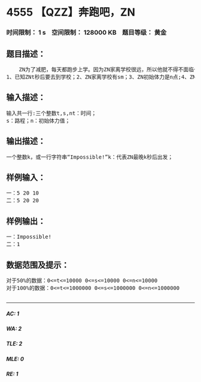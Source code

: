 # 4555 【QZZ】奔跑吧，ZN   
### 时间限制： 1 s&nbsp;&nbsp;&nbsp;&nbsp;空间限制： 128000 KB&nbsp;&nbsp;&nbsp;&nbsp;题目等级： 黄金  
## 题目描述：  

<pre>
    ZN为了减肥，每天都跑步上学。因为ZN家离学校很远，所以他就不得不面临一个问题——迟到。ZN发现，导致他迟到的重要原因，主要有2个：    一：因为ZN实在长得太胖了；     二：因为ZN没有合理的分配跑步的体力；    为了解决这个问题，ZN准备用他出神入化的编程技术，计算出他每天上学最晚什么时候出发（赖床的表现），如果一定会迟到就输出“Impossible!”。（不包括引号）（如果会迟到他就不来上学了）ZN基本参数:  
1、已知ZNt秒后要去到学校；2、ZN家离学校有sm；3、ZN初始体力是n点;4、ZN的跑步速度是6m/秒，但每秒要消耗5点体力;5、在原地休息状态下每秒回复2点体力;6、在走路状态下的速度是2m/秒，不消耗体力；
</pre>
  
  
## 输入描述：  

<pre>
输入共一行:三个整数t,s,nt：时间；  
s：路程；n：初始体力值；
</pre>
  
  
## 输出描述：  

<pre>
一个整数k，或一行字符串“Impossible!”k：代表ZN最晚k秒后出发；
</pre>
  
  
## 样例输入：  

<pre>
一：5 20 10  
二：5 20 20
</pre>
  
  
## 样例输出：  

<pre>
一：Impossible!  
二：1
</pre>
  
  
## 数据范围及提示：  

<pre>
对于50%的数据：0<=t<=10000 0<=s<=10000 0<=n<=10000  
对于100%的数据：0<=t<=1000000 0<=s<=1000000 0<=n<=1000000  

</pre>
  
  
***  

##### AC: 1  
##### WA: 2  
##### TLE: 2  
##### MLE: 0  
##### RE: 1  
